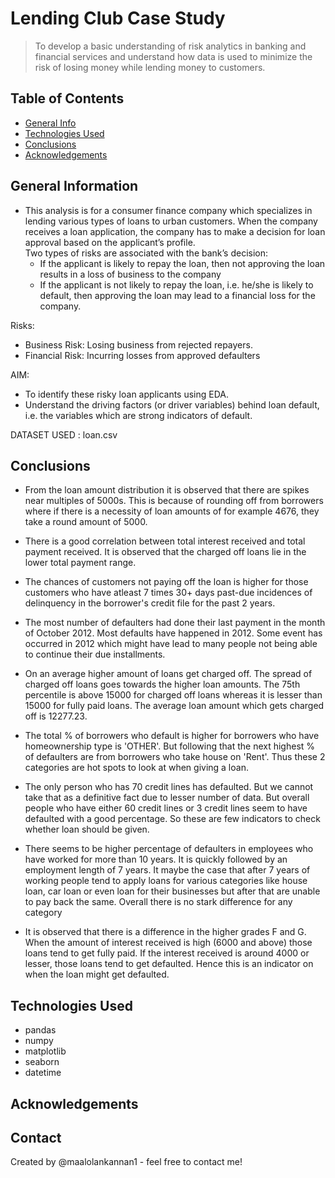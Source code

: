 # Lending Club Case Study
> To develop a basic understanding of risk analytics in banking and financial services and understand how data is used to minimize the risk of losing money while lending money to customers.



## Table of Contents
* [General Info](#general-information)
* [Technologies Used](#technologies-used)
* [Conclusions](#conclusions)
* [Acknowledgements](#acknowledgements)

<!-- You can include any other section that is pertinent to your problem -->

## General Information

- This analysis is for a consumer finance company which specializes in lending various types of loans to urban customers. When the company receives a loan application, the company has to make a decision for loan approval based on the applicant’s profile. <br>
Two types of risks are associated with the bank’s decision:
  - If the applicant is likely to repay the loan, then not approving the loan results in a loss of business to the company
  - If the applicant is not likely to repay the loan, i.e. he/she is likely to default, then approving the loan may lead to a financial loss for the company.

Risks:
- Business Risk: Losing business from rejected repayers.<br>
- Financial Risk: Incurring losses from approved defaulters

AIM:
-   To identify these risky loan applicants using EDA.
-   Understand the driving factors (or driver variables) behind loan default, i.e. the variables which are strong indicators of default.

DATASET USED : loan.csv 


<!-- You don't have to answer all the questions - just the ones relevant to your project. -->

## Conclusions
- From the loan amount distribution it is observed that there are spikes near multiples of 5000s. This is because of rounding off from borrowers where if there is a necessity of loan amounts of for example 4676, they take a round amount of 5000.

- There is a good correlation between total interest received and total payment received. It is observed that the charged off loans lie in the lower total payment range.

- The chances of customers not paying off the loan is higher for those customers who have atleast 7 times 30+ days past-due incidences of delinquency in the borrower's credit file for the past 2 years.

- The most number of defaulters had done their last payment in the month of October 2012. Most defaults have happened in 2012. Some event has occurred in 2012 which might have lead to many people not being able to continue their due installments.
- On an average higher amount of loans get charged off. The spread of charged off loans goes towards the higher loan amounts. The 75th percentile is above 15000 for charged off loans whereas it is lesser than 15000 for fully paid loans. 
The average loan amount which gets charged off is 12277.23.
- The total % of borrowers who default is higher for borrowers who have homeownership type is 'OTHER'. But following that the next highest % of defaulters are from borrowers who take house on 'Rent'. Thus these 2 categories are hot spots to look at when giving a loan.
- The only person who has 70 credit lines has defaulted. But we cannot take that as a definitive fact due to lesser number of data. But overall people who have either 60 credit lines or 3 credit lines seem to have defaulted with a good percentage. So these are few indicators to check whether loan should be given.
- There seems to be higher percentage of defaulters in employees who have worked for more than 10 years. It is quickly followed by an employment length of 7 years. It maybe the case that after 7 years of working people tend to apply loans for various categories like house loan, car loan or even loan for their businesses but after that are unable to pay back the same. Overall there is no stark difference for any category
- It is observed that there is a difference in the higher grades F and G. When the amount of interest received is high (6000 and above) those loans tend to get fully paid. If the interest received is around 4000 or lesser, those loans tend to get defaulted. Hence this is an indicator on when the loan might get defaulted.



<!-- You don't have to answer all the questions - just the ones relevant to your project. -->


## Technologies Used
- pandas
- numpy
- matplotlib
- seaborn
- datetime

<!-- As the libraries versions keep on changing, it is recommended to mention the version of library used in this project -->

## Acknowledgements


## Contact
Created by @maalolankannan1 - feel free to contact me!


<!-- Optional -->
<!-- ## License -->
<!-- This project is open source and available under the [... License](). -->

<!-- You don't have to include all sections - just the one's relevant to your project -->
